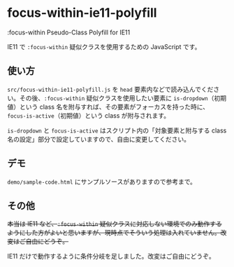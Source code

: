 # focus-within-ie11-polyfill

:focus-within Pseudo-Class Polyfill for IE11

IE11 で `:focus-within` 疑似クラスを使用するための JavaScript です。

## 使い方

`src/focus-within-ie11-polyfill.js` を `head` 要素内などで読み込んでください。その後、`:focus-within` 疑似クラスを使用したい要素に `is-dropdown`（初期値）という class 名を附与すれば、その要素がフォーカスを持った時に、`focus-is-active`（初期値）という class が附与されます。

`is-dropdown` と `focus-is-active` はスクリプト内の「対象要素と附与する class 名の設定」部分で設定していますので、自由に変更してください。

## デモ

`demo/sample-code.html` にサンプルソースがありますので参考まで。

## その他

~~本当は IE11 など、`:focus-within` 疑似クラスに対応しない環境でのみ動作するようにした方がよいと思いますが、現時点でそういう処理は入れていません。改変はご自由にどうぞ。~~

IE11 だけで動作するように条件分岐を足しました。改変はご自由にどうぞ。
